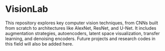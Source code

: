 # VisionLab
This repository explores key computer vision techniques, from CNNs built from scratch to architectures like AlexNet, ResNet, and U-Net. It includes augmentation strategies, autoencoders, latent space visualization, transfer learning, and denoising encoders. Future projects and research codes in this field will also be added here.
